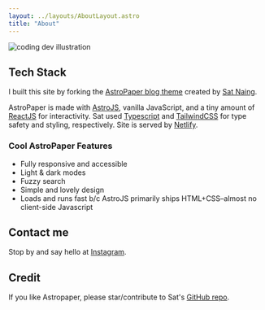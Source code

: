 ```yaml
---
layout: ../layouts/AboutLayout.astro
title: "About"
---
```


<div>
  <img src="/assets/dev.svg" class="sm:w-1/2 mx-auto" alt="coding dev illustration">
</div>

## Tech Stack

I built this site by forking the [AstroPaper blog theme](https://github.com/satnaing/astro-paper) created by [Sat Naing](https://github.com/satnaing). 

AstroPaper is made with [AstroJS](https://astro.build), vanilla JavaScript, and a tiny amount of [ReactJS](https://react.dev) for interactivity. Sat used [Typescript](https://en.wikipedia.org/wiki/TypeScript) and [TailwindCSS](https://tailwindcss.com) for type safety and styling, respectively. Site is served by [Netlify](https://en.wikipedia.org/wiki/Netlify).

### Cool AstroPaper Features

- Fully responsive and accessible
- Light & dark modes
- Fuzzy search
- Simple and lovely design
- Loads and runs fast b/c AstroJS primarily ships HTML+CSS–almost no client-side Javascript

## Contact me
Stop by and say hello at [Instagram](https://www.instagram.com/dailymolecule/).

## Credit
If you like Astropaper, please star/contribute to Sat's [GitHub repo](https://github.com/satnaing/astro-paper).  
